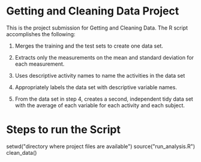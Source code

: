 # Getting and Cleaning Data Project

This is the project submission for Getting and Cleaning Data. The R script accomplishes the following:

1) Merges the training and the test sets to create one data set.

2) Extracts only the measurements on the mean and standard deviation for each measurement.

3) Uses descriptive activity names to name the activities in the data set

4) Appropriately labels the data set with descriptive variable names.

5) From the data set in step 4, creates a second, independent tidy data set with the average of each variable for each activity and each subject.

# Steps to run the Script
setwd("directory where project files are available")
source("run_analysis.R")
clean_data()